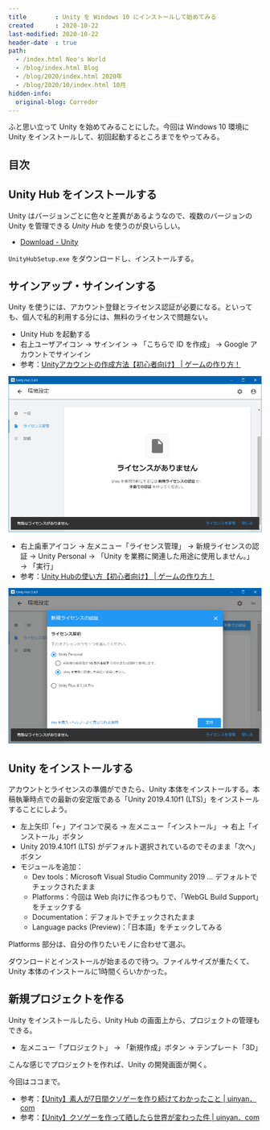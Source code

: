 ```yaml
---
title        : Unity を Windows 10 にインストールして始めてみる
created      : 2020-10-22
last-modified: 2020-10-22
header-date  : true
path:
  - /index.html Neo's World
  - /blog/index.html Blog
  - /blog/2020/index.html 2020年
  - /blog/2020/10/index.html 10月
hidden-info:
  original-blog: Corredor
---
```


ふと思い立って Unity を始めてみることにした。今回は Windows 10 環境に Unity をインストールして、初回起動するところまでをやってみる。

## 目次

## Unity Hub をインストールする

Unity はバージョンごとに色々と差異があるようなので、複数のバージョンの Unity を管理できる *Unity Hub* を使うのが良いらしい。

- [Download - Unity](https://unity3d.com/jp/get-unity/download)

`UnityHubSetup.exe` をダウンロードし、インストールする。

## サインアップ・サインインする

Unity を使うには、アカウント登録とライセンス認証が必要になる。といっても、個人で私的利用する分には、無料のライセンスで問題ない。

- Unity Hub を起動する
- 右上ユーザアイコン → サインイン → 「こちらで ID を作成」 → Google アカウントでサインイン
- 参考：[Unityアカウントの作成方法【初心者向け】 | ゲームの作り方！](https://dkrevel.com/makegame-beginner/make-unity-account/)

![Hub 起動](22-01-01.png)

- 右上歯車アイコン → 左メニュー「ライセンス管理」 → 新規ライセンスの認証 → Unity Personal → 「Unity を業務に関連した用途に使用しません。」 → 「実行」
- 参考：[Unity Hubの使い方【初心者向け】 | ゲームの作り方！](https://dkrevel.com/makegame-beginner/unity-hub/)

![Personal を選ぶ](22-01-02.png)

## Unity をインストールする

アカウントとライセンスの準備ができたら、Unity 本体をインストールする。本稿執筆時点での最新の安定版である「Unity 2019.4.10f1 (LTS)」をインストールすることにしよう。

- 左上矢印「←」アイコンで戻る → 左メニュー「インストール」 → 右上「インストール」ボタン
- Unity 2019.4.10f1 (LTS) がデフォルト選択されているのでそのまま「次へ」ボタン
- モジュールを追加：
  - Dev tools：Microsoft Visual Studio Community 2019 … デフォルトでチェックされたまま
  - Platforms：今回は Web 向けに作るつもりで、「WebGL Build Support」をチェックする
  - Documentation：デフォルトでチェックされたまま
  - Language packs (Preview)：「日本語」をチェックしてみる

Platforms 部分は、自分の作りたいモノに合わせて選ぶ。

ダウンロードとインストールが始まるので待つ。ファイルサイズが重たくて、Unity 本体のインストールに1時間くらいかかった。

## 新規プロジェクトを作る

Unity をインストールしたら、Unity Hub の画面上から、プロジェクトの管理もできる。

- 左メニュー「プロジェクト」 → 「新規作成」ボタン → テンプレート「3D」

こんな感じでプロジェクトを作れば、Unity の開発画面が開く。

今回はココまで。

- 参考：[【Unity】素人が7日間クソゲーを作り続けてわかったこと | uinyan．com](https://uinyan.com/unity_7days_kusoge_challenge/)
- 参考：[【Unity】クソゲーを作って晒したら世界が変わった件 | uinyan．com](https://uinyan.com/unity_7days_challenge_after/)
